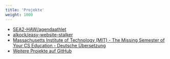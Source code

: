 ```yaml
---
title: 'Projekte'
weight: 1000
---
```

* [SEA2-HAW/agendaathlet](https://github.com/SEA2-HAW/haw-agendaathlet)
* [alkock/easy-website-stalker](https://github.com/alkock/easy-website-stalker)
* [Massachusetts Institute of Technology (MIT) - The Missing Semester of Your CS Education - Deutsche Übersetzung](https://missing-semester-de.github.io/)
* [Weitere Projekte auf GitHub](https://github.com/alkock?tab=repositories)
